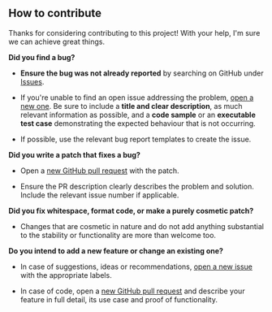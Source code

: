 ## How to contribute

Thanks for considering contributing to this project! With your help, I'm sure we can achieve great things.

**Did you find a bug?**

* **Ensure the bug was not already reported** by searching on GitHub under [Issues](https://github.com/maikdevries/Orbit/issues).

* If you're unable to find an open issue addressing the problem, [open a new one](https://github.com/maikdevries/Orbit/issues/new). Be sure to include a **title and clear description**, as much relevant information as possible, and a **code sample** or an **executable test case** demonstrating the expected behaviour that is not occurring.

* If possible, use the relevant bug report templates to create the issue.

**Did you write a patch that fixes a bug?**

* Open a [new GitHub pull request](https://github.com/maikdevries/Orbit/pull/new/main) with the patch.

* Ensure the PR description clearly describes the problem and solution. Include the relevant issue number if applicable.

**Did you fix whitespace, format code, or make a purely cosmetic patch?**

* Changes that are cosmetic in nature and do not add anything substantial to the stability or functionality are more than welcome too.

**Do you intend to add a new feature or change an existing one?**

* In case of suggestions, ideas or recommendations, [open a new issue](https://github.com/maikdevries/Orbit/issues/new) with the appropriate labels.

* In case of code, open a [new GitHub pull request](https://github.com/maikdevries/Orbit/pull/new/main) and describe your feature in full detail, its use case and proof of functionality.
